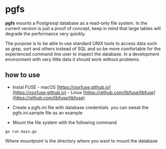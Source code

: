 # pgfs

**pgfs** mounts a Postgresql database as a read-only file system. In the current version is just a proof of concept, keep in mind that large tables will degrade the performance very quickly.

The purpose is to be able to use standard UNIX tools to access data such as grep, sort and others instead of SQL and so be more comfortable for the experienced command line user to inspect the database. In a development environment with very little data it should work without problems.

## how to use

- Instal FUSE
        - macOS [https://osxfuse.github.io](https://osxfuse.github.io)
        - Linux [https://github.com/libfuse/libfuse](https://github.com/libfuse/libfuse)

- Create a pgfs.ini file with database credentials. you can sweat the pgfs.ini.sample file as an example

- Mount the file system with the following command

```console
go run main.go
```

Where *mountpoint* is the directory where you want to mount the database
